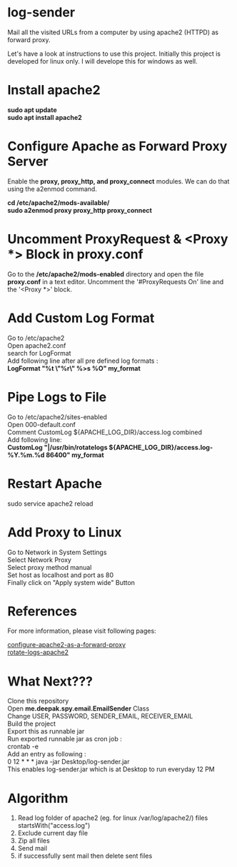 # log-sender
Mail all the visited URLs from a computer by using apache2 (HTTPD) as forward proxy.

Let's have a look at instructions to use this project. Initially this project is developed for linux only. I will develope this for windows as well.

# Install apache2
**sudo apt update**<br/>
**sudo apt install apache2**

# Configure Apache as Forward Proxy Server
Enable the **proxy, proxy_http, and proxy_connect** modules. We can do that using the a2enmod command.

**cd /etc/apache2/mods-available/**<br/>
**sudo a2enmod proxy proxy\_http proxy\_connect**

# Uncomment ProxyRequest & <Proxy *> Block in proxy.conf
Go to the **/etc/apache2/mods-enabled** directory and open the file **proxy.conf** in a text editor. Uncomment the '#ProxyRequests On' line and the '<Proxy *>' block.

# Add Custom Log Format
Go to /etc/apache2<br/>
Open apache2.conf<br/>
search for LogFormat<br/>
Add following line after all pre defined log formats :<br/>
**LogFormat "%t \\"%r\\" %>s %O" my_format**

# Pipe Logs to File
Go to /etc/apache2/sites-enabled<br/>
Open 000-default.conf<br/>
Comment CustomLog ${APACHE\_LOG\_DIR}/access.log combined<br/>
Add following line:<br/>
**CustomLog "|/usr/bin/rotatelogs ${APACHE_LOG_DIR}/access.log-%Y.%m.%d 86400" my_format**

# Restart Apache
sudo service apache2 reload

# Add Proxy to Linux
Go to Network in System Settings<br/>
Select Network Proxy<br/>
Select proxy method manual<br/>
Set host as localhost and port as 80<br/>
Finally click on "Apply system wide" Button

# References
For more information, please visit following pages:

[configure-apache2-as-a-forward-proxy](https://geek-university.com/apache/configure-apache-as-a-forward-proxy/)<br/>
[rotate-logs-apache2](https://httpd.apache.org/docs/2.4/logs.html)

# What Next???
Clone this repository<br/>
Open **me.deepak.spy.email.EmailSender** Class<br/>
Change USER, PASSWORD, SENDER\_EMAIL, RECEIVER\_EMAIL<br/>
Build the project<br/>
Export this as runnable jar<br/>
Run exported runnable jar as cron job :<br/>
crontab -e<br/>
Add an entry as following :<br/>
0 12 * * * java -jar Desktop/log-sender.jar<br/>
This enables log-sender.jar which is at Desktop to run everyday 12 PM

# Algorithm
1. Read log folder of apache2 (eg. for linux /var/log/apache2/) files startsWith("access.log")
2. Exclude current day file
3. Zip all files
4. Send mail
5. if successfully sent mail then delete sent files
